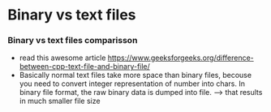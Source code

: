 # Binary vs text files

### Binary vs text files comparisson
- read this awesome article https://www.geeksforgeeks.org/difference-between-cpp-text-file-and-binary-file/
- Basically normal text files take more space than binary files, becouse you need to convert integer representation of number into chars. In binary file
format, the raw binary data is dumped into file. --> that results in much smaller file size
